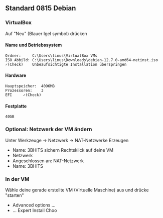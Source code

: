 ## Standard 0815 Debian
### VirtualBox
Auf "Neu" (Blauer Igel symbol) drücken
#### Name und Betriebssystem
	Ordner:		C:\Users\linus\VirtualBox VMs
	ISO Abbild:	C:\Users\linus\Downloads\debian-12.7.0-amd64-netinst.iso
	✓(Check)	Unbeaufsichtigte Installation überspringen
#### Hardware
	Hauptspeicher:	4096MB
	Prozessoren:	3
	EFI		✓(Check)
#### Festplatte
	40GB
### Optional: Netzwerk der VM ändern
Unter Werkzeuge -> Netzwerk -> NAT-Netzwerke
Erzeugen
- Name: 3BHITS
sichern
Rechtsklick auf deine VM
- Netzwerk
- Angeschlossen an: NAT-Netzwerk
- Name: 3BHITS
### In der VM 
Wähle deine gerade erstellte VM (Virtuelle Maschine) aus und drücke "starten"
- Advanced options ...
- ... Expert Install
Choo